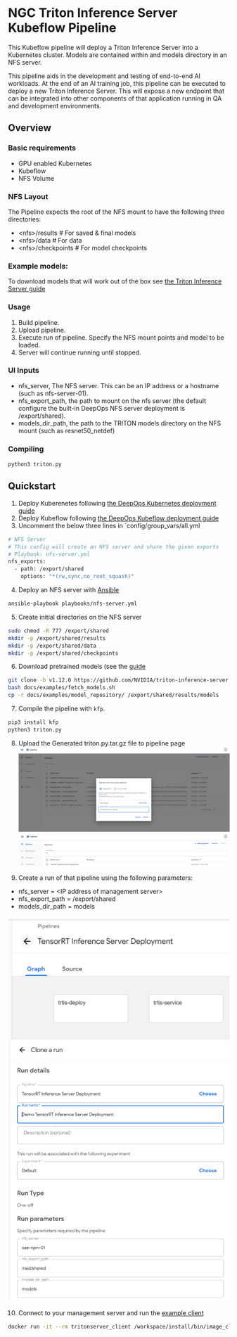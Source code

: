 # NGC Triton Inference Server Kubeflow Pipeline

This Kubeflow pipeline will deploy a Triton Inference Server into a Kubernetes cluster. Models are contained within and models directory in an NFS server.

This pipeline aids in the development and testing of end-to-end AI workloads. At the end of an AI training job, this pipeline can be executed to deploy a new Triton Inference Server. This will expose a new endpoint that can be integrated into other components of that application running in QA and development environments.

## Overview

### Basic requirements

* GPU enabled Kubernetes
* Kubeflow 
* NFS Volume

### NFS Layout

The Pipeline expects the root of the NFS mount to have the following three directories:
* \<nfs\>/results # For saved & final models
* \<nfs\>/data # For data
* \<nfs\>/checkpoints # For model checkpoints

### Example models:

To download models that will work out of the box see [the Triton Inference Server guide](https://docs.nvidia.com/deeplearning/sdk/triton-inference-server-master-branch-guide/docs/run.html#example-model-repository)

### Usage

1. Build pipeline.
2. Upload pipeline.
3. Execute run of pipeline. Specify the NFS mount points and model to be loaded.
4. Server will continue running until stopped.

### UI Inputs

* nfs_server, The NFS server. This can be an IP address or a hostname (such as nfs-server-01).
* nfs_export_path, the path to mount on the nfs server (the default configure the built-in DeepOps NFS server deployment is /export/shared).
* models_dir_path, the path to the TRITON models directory on the NFS mount (such as resnet50_netdef)

### Compiling

```sh
python3 triton.py
```

## Quickstart

1. Deploy Kuberenetes following [the DeepOps Kubernetes deployment guide](../../docs/kubernetes-cluster.md)
2. Deploy Kubeflow following [the DeepOps Kubeflow deployment guide](../../docs/kubeflow.md)
3. Uncomment the below three lines in `config/group_vars/all.yml
```sh
# NFS Server
# This config will create an NFS server and share the given exports
# Playbook: nfs-server.yml
nfs_exports:
  - path: /export/shared
    options: "*(rw,sync,no_root_squash)"
```

4. Deploy an NFS server with [Ansible](../playbooks/nfs-server.yml)
```sh
ansible-playbook playbooks/nfs-server.yml
```

5. Create initial directories on the NFS server
```sh
sudo chmod -R 777 /export/shared
mkdir -p /export/shared/results
mkdir -p /export/shared/data
mkdir -p /export/shared/checkpoints
```

6. Download pretrained models (see the [guide](https://docs.nvidia.com/deeplearning/sdk/triton-inference-server-master-branch-guide/docs/run.html#example-model-repository)
```sh
git clone -b v1.12.0 https://github.com/NVIDIA/triton-inference-server.git
bash docs/examples/fetch_models.sh
cp -r docs/examples/model_repository/ /export/shared/results/models
```

7. Compile the pipeline with `kfp`.
```sh
pip3 install kfp
python3 triton.py
```

8. Upload the Generated triton.py.tar.gz file to pipeline page
![upload](kubeflow-pipelines-0.PNG)
![view](kubeflow-pipelines-1.PNG)

9. Create a run of that pipeline using the following parameters:

* nfs_server = \<IP address of management server\>
* nfs_export_path = /export/shared
* models_dir_path = models

![execute](kubeflow-pipelines-2.PNG)
![configure](kubeflow-pipelines-3.PNG)

10. Connect to your management server and run the [example client](https://docs.nvidia.com/deeplearning/sdk/triton-inference-server-master-branch-guide/docs/client_example.html#section-getting-the-client-examples)
```sh
docker run -it --rm tritonserver_client /workspace/install/bin/image_client -m resnet50_netdef images/mug.jpg
```
